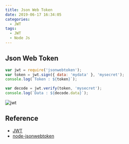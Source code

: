 ```yaml
---
title: Json Web Token
date: 2019-06-17 16:34:05
categories:
  - JWT
tags:
  - JWT
  - Node Js
---
```


## Json Web Token

```javascript
var jwt = require('jsonwebtoken');
var token = jwt.sign({ data: 'mydata' }, 'mysecret');
console.log(`Token : ${token}`);

var decode = jwt.verify(token, 'mysecret');
console.log(`Data : ${decode.data}`);
```

![jwt](./2019-06-17-16-40-23.png)

## Reference

- [JWT](https://jwt.io/)
- [node-jsonwebtoken](https://github.com/auth0/node-jsonwebtoken)

